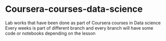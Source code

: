# Coursera-courses-data-science
Lab works that have been done as part of Coursera courses in Data science
Every weeks is part of different branch and every branch will have some code or notebooks depending on the lesson
